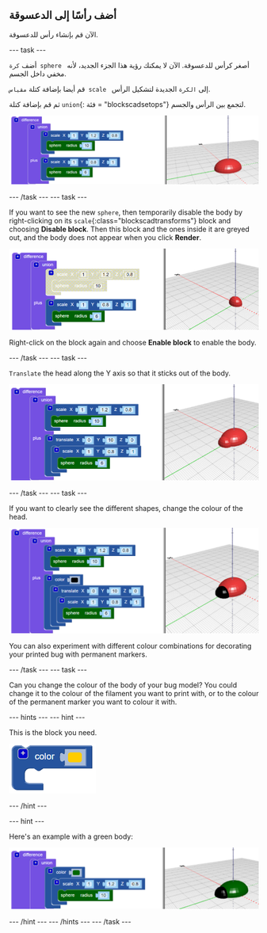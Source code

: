 ## أضف رأسًا إلى الدعسوقة

الآن قم بإنشاء رأس للدعسوقة.

--- task ---

أضف `كرة sphere ` أصغر كرأس للدعسوقة. الآن لا يمكنك رؤية هذا الجزء الجديد، لأنه مخفي داخل الجسم.

قم أيضا بإضافة كتلة `مقياس scale ` إلى `الكرة` الجديدة لتشكيل الرأس.

ثم قم بإضافة كتلة ` union `{: فئة = "blockscadsetops"} لتجمع بين الرأس والجسم.

![screenshot](images/bug-head-hidden.png)

--- /task --- --- task ---

If you want to see the new `sphere`, then temporarily disable the body by right-clicking on its `scale`{:class="blockscadtransforms"} block and choosing **Disable block**. Then this block and the ones inside it are greyed out, and the body does not appear when you click **Render**.

![screenshot](images/bug-disable.png)

Right-click on the block again and choose **Enable block** to enable the body.

--- /task --- --- task ---

`Translate` the head along the Y axis so that it sticks out of the body.

  ![screenshot](images/bug-head.png)

--- /task --- --- task ---

If you want to clearly see the different shapes, change the colour of the head.

![screenshot](images/bug-head-black.png)

You can also experiment with different colour combinations for decorating your printed bug with permanent markers.

--- /task --- --- task ---

Can you change the colour of the body of your bug model? You could change it to the colour of the filament you want to print with, or to the colour of the permanent marker you want to colour it with.

--- hints --- --- hint ---

This is the block you need.

![screenshot](images/bug-colour-block.png)

--- /hint ---

--- hint ---

Here's an example with a green body:

![screenshot](images/bug-body-colour.png)

--- /hint --- --- /hints --- --- /task ---




  
